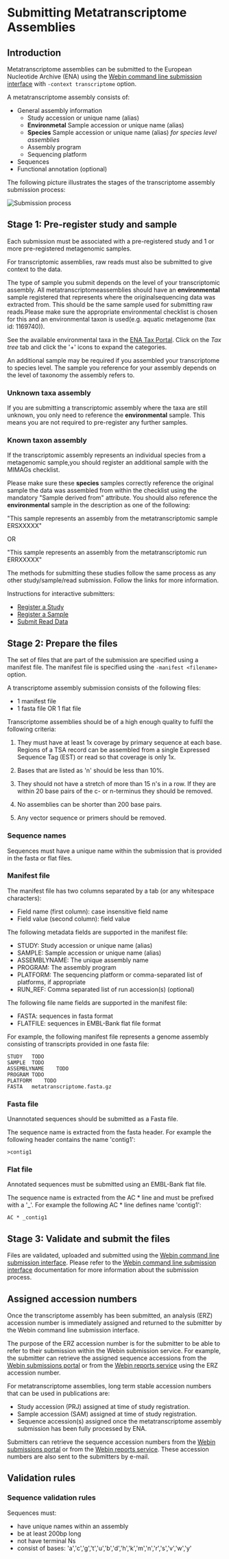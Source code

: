 # Submitting Metatranscriptome Assemblies

## Introduction

Metatranscriptome assemblies can be submitted to the European Nucleotide Archive (ENA) using the [Webin command line submission interface](../general-guide/webin-cli.html)  with `-context transcriptome` option.

A metatranscriptome assembly consists of:
- General assembly information
   - Study accession or unique name (alias)
   - **Environmetal** Sample accession or unique name (alias)
   - **Species** Sample accession or unique name (alias) *for species level assemblies*
   - Assembly program
   - Sequencing platform
- Sequences
- Functional annotation (optional)

The following picture illustrates the stages of the transcriptome assembly submission process:

![Submission process](../images/webin-cli_01.png)

## Stage 1: Pre-register study and sample

Each submission must be associated with a pre-registered study and 1 or more pre-registered
metagenomic samples.

For transcriptomic assemblies, raw reads must also be submitted to give context to the data.

The type of sample you submit depends on the level of your transcriptomic assembly. All metatranscriptomeassemblies should have an **environmental** sample registered that represents where the originalsequencing data was extracted from. This should be the same sample used for submitting raw reads.Please make sure the appropriate environmental checklist is chosen for this and an environmental taxon is used(e.g. aquatic metagenome (tax id: 1169740)).

See the available environmental taxa in the [ENA Tax Portal](https://www.ebi.ac.uk/ena/data/view/Taxon:408169).
Click on the *Tax tree* tab and click the '+' icons to expand the categories.

An additional sample may be required if you assembled your transcriptome to species level.
The sample you reference for your assembly depends on the level of taxonomy the assembly refers to.

### Unknown taxa assembly

If you are submitting a transcriptomic assembly where the taxa are still unknown, you only need to reference the **environmental** sample. This means you are not required to pre-register any further samples.

### Known taxon assembly

If the transcriptomic assembly represents an individual species from a metagenomic sample,you should register an additional sample with the MIMAGs checklist.

Please make sure these **species** samples correctly reference the original sample the data was assembled from within the checklist using the mandatory "Sample derived from" attribute. You should also reference the **environmental** sample in the description as one of the following:

"This sample represents an assembly from the metatranscriptomic sample ERSXXXXX"

OR

"This sample represents an assembly from the metatranscriptomic run ERRXXXXX"

The methods for submitting these studies follow the same process as any other study/sample/read submission. Follow the links for more information.

Instructions for interactive submitters:
- [Register a Study](../study.html)
- [Register a Sample](../samples.html)
- [Submit Read Data](../reads.html)

## Stage 2: Prepare the files

The set of files that are part of the submission are specified using a manifest file.
The manifest file is specified using the `-manifest <filename>` option.

A transcriptome assembly submission consists of the following files:

- 1 manifest file
- 1 fasta file OR 1 flat file

Transcriptome assemblies should be of a high enough quality to fulfil the following criteria:

1. They must have at least 1x coverage by primary sequence at each base. Regions of a TSA record can be assembled from a single Expressed Sequence Tag (EST) or read so that coverage is only 1x.

3. Bases that are listed as 'n' should be less than 10%.

4. They should not have a stretch of more than 15 n's in a row. If they are within 20 base pairs of the c- or n-terminus they should be removed.

5. No assemblies can be shorter than 200 base pairs.

6. Any vector sequence or primers should be removed.

### Sequence names

Sequences must have a unique name within the submission that is provided in the fasta or flat files.

### Manifest file

The manifest file has two columns separated by a tab (or any whitespace characters):
- Field name (first column): case insensitive field name
- Field value (second column): field value

The following metadata fields are supported in the manifest file:

- STUDY: Study accession or unique name (alias)
- SAMPLE: Sample accession or unique name (alias)
- ASSEMBLYNAME: The unique assembly name
- PROGRAM: The assembly program
- PLATFORM: The sequencing platform or comma-separated list of platforms, if appropriate
- RUN_REF: Comma separated list of run accession(s) (optional)

The following file name fields are supported in the manifest file:

- FASTA: sequences in fasta format
- FLATFILE: sequences in EMBL-Bank flat file format

For example, the following manifest file represents a genome assembly consisting of transcripts provided in one fasta file:

```
STUDY   TODO
SAMPLE  TODO
ASSEMBLYNAME    TODO
PROGRAM TODO
PLATFORM    TODO
FASTA   metatranscriptome.fasta.gz
```

### Fasta file

Unannotated sequences should be submitted as a Fasta file.

The sequence name is extracted from the fasta header. For example the following header contains the name 'contig1':

`>contig1`

### Flat file

Annotated sequences must be submitted using an EMBL-Bank flat file.

The sequence name is extracted from the AC * line and must be prefixed with a '_'.
For example the following AC * line defines name 'contig1':

`AC * _contig1`

## Stage 3: Validate and submit the files

Files are validated, uploaded and submitted using the [Webin command line submission interface](../general-guide/webin-cli.html).
Please refer to the [Webin command line submission interface](../general-guide/webin-cli.html) documentation for more information about the submission process.

## Assigned accession numbers

Once the transcriptome assembly has been submitted, an analysis (ERZ) accession number is immediately assigned and returned to the submitter by the Webin command line submission interface.

The purpose of the ERZ accession number is for the submitter to be able to refer to their submission within the Webin submission service. For example, the submitter can retrieve the assigned sequence accessions from the [Webin submissions portal](../general-guide/submissions-portal.html) or from the [Webin reports service](../general-guide/reports-service.html) using the ERZ accession number.

For metatranscriptome assemblies, long term stable accession numbers that can be used in publications are:

- Study accession (PRJ) assigned at time of study registration.
- Sample accession (SAM) assigned at time of study registration.
- Sequence accession(s) assigned once the metatranscriptome assembly submission has been fully
processed by ENA.

Submitters can retrieve the sequence accession numbers from the [Webin submissions portal](../general-guide/submissions-portal.html) or from the [Webin reports service](../general-guide/reports-service.html). These accession numbers are also sent to the submitters by e-mail.

## Validation rules

### Sequence validation rules

Sequences must:
- have unique names within an assembly
- be at least  200bp long
- not have terminal Ns
- consist of bases: 'a','c','g','t','u','b','d','h','k','m','n','r','s','v','w','y'
